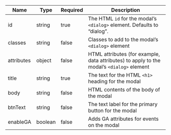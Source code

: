 | Name       | Type    | Required | Description                                                                               |
| ---------- | ------- | -------- | ----------------------------------------------------------------------------------------- |
| id         | string  | true     | The HTML `id` for the modal’s `<dialog>` element. Defaults to “dialog”.                   |
| classes    | string  | false    | Classes to add to the modal’s `<dialog>` element                                          |
| attributes | object  | false    | HTML attributes (for example, data attributes) to apply to the modal’s `<dialog>` element |
| title      | string  | true     | The text for the HTML `<h1>` heading for the modal                                        |
| body       | string  | false    | HTML contents of the body of the modal                                                    |
| btnText    | string  | false    | The text label for the primary button for the modal                                       |
| enableGA   | boolean | false    | Adds GA attributes for events on the modal                                                |
